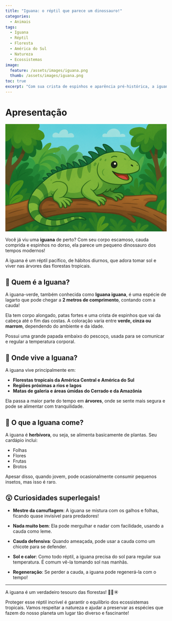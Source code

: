 ```yaml
---
title: "Iguana: o réptil que parece um dinossauro!"
categories:
  - Animais
tags:
  - Iguana
  - Réptil
  - Floresta
  - América do Sul
  - Natureza
  - Ecossistemas
image:
  feature: /assets/images/iguana.png
  thumb: /assets/images/iguana.png
toc: true
excerpt: "Com sua crista de espinhos e aparência pré-histórica, a iguana é um dos répteis mais fascinantes das florestas tropicais. Conheça esse animal incrível que parece saído de um filme de dinossauro!"
---
```


# Apresentação

![Imagem da Iguana](/assets/images/iguana.png)

Você já viu uma **iguana** de perto? Com seu corpo escamoso, cauda comprida e espinhos no dorso, ela parece um pequeno dinossauro dos tempos modernos!

A iguana é um réptil pacífico, de hábitos diurnos, que adora tomar sol e viver nas árvores das florestas tropicais.

## 🦎 Quem é a Iguana?

A iguana-verde, também conhecida como **Iguana iguana**, é uma espécie de lagarto que pode chegar a **2 metros de comprimento**, contando com a cauda!

Ela tem corpo alongado, patas fortes e uma crista de espinhos que vai da cabeça até o fim das costas. A coloração varia entre **verde, cinza ou marrom**, dependendo do ambiente e da idade.

Possui uma grande papada embaixo do pescoço, usada para se comunicar e regular a temperatura corporal.

## 🌳 Onde vive a Iguana?

A iguana vive principalmente em:

- **Florestas tropicais da América Central e América do Sul**
- **Regiões próximas a rios e lagos**
- **Matas de galeria e áreas úmidas do Cerrado e da Amazônia**

Ela passa a maior parte do tempo em **árvores**, onde se sente mais segura e pode se alimentar com tranquilidade.

## 🥬 O que a Iguana come?

A iguana é **herbívora**, ou seja, se alimenta basicamente de plantas. Seu cardápio inclui:

- Folhas
- Flores
- Frutas
- Brotos

Apesar disso, quando jovem, pode ocasionalmente consumir pequenos insetos, mas isso é raro.

## 😮 Curiosidades superlegais!

- **Mestre da camuflagem**: A iguana se mistura com os galhos e folhas, ficando quase invisível para predadores!

- **Nada muito bem**: Ela pode mergulhar e nadar com facilidade, usando a cauda como leme.

- **Cauda defensiva**: Quando ameaçada, pode usar a cauda como um chicote para se defender.

- **Sol e calor**: Como todo réptil, a iguana precisa do sol para regular sua temperatura. É comum vê-la tomando sol nas manhãs.

- **Regeneração**: Se perder a cauda, a iguana pode regenerá-la com o tempo!

---

A iguana é um verdadeiro tesouro das florestas! 🌿🦎☀️

Proteger esse réptil incrível é garantir o equilíbrio dos ecossistemas tropicais. Vamos respeitar a natureza e ajudar a preservar as espécies que fazem do nosso planeta um lugar tão diverso e fascinante!
